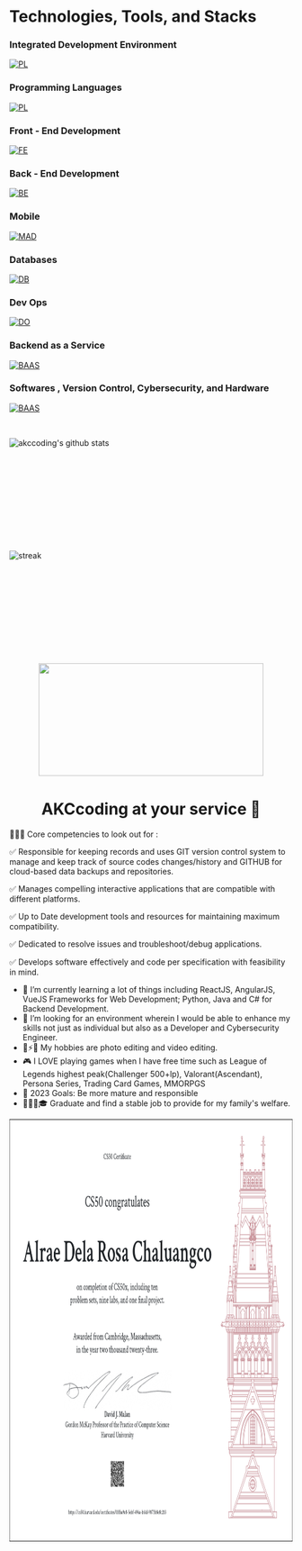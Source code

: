 <h1>Technologies, Tools, and Stacks</h1>

### Integrated Development Environment
[![PL](https://skillicons.dev/icons?i=vscode,visualstudio,eclipse,idea)](https://github.com/AKCcoding)
&nbsp;


### Programming Languages
[![PL](https://skillicons.dev/icons?i=python,java,cs,c,ts,js,php,ruby)](https://github.com/AKCcoding)
&nbsp;

### Front - End Development
[![FE](https://skillicons.dev/icons?i=bootstrap,react,angular,vue,svelte,html,css,sass,vite,babel,tailwind,qt)](https://github.com/AKCcoding)
&nbsp;

### Back - End Development
[![BE](https://skillicons.dev/icons?i=nodejs,spring,nest,deno,django,flask,rails,laravel)](https://github.com/AKCcoding)
&nbsp;

### Mobile
[![MAD](https://skillicons.dev/icons?i=androidstudio,kotlin,swift,flutter,dart,xamarin)](https://github.com/AKCcoding)
&nbsp;

### Databases
[![DB](https://skillicons.dev/icons?i=mysql,postgresql,mongodb,redis,sqlite,cassandra)](https://github.com/AKCcoding)
&nbsp;

### Dev Ops
[![DO](https://skillicons.dev/icons?i=aws,docker,jenkins,azure)](https://github.com/AKCcoding)
&nbsp;

### Backend as a Service
[![BAAS](https://skillicons.dev/icons?i=firebase,heroku)](https://github.com/AKCcoding)
&nbsp;

### Softwares , Version Control, Cybersecurity, and Hardware
[![BAAS](https://skillicons.dev/icons?i=wordpress,figma,xd,ps,postman,git,github,linux,arduino)](https://github.com/AKCcoding)
&nbsp;


&nbsp;&nbsp;&nbsp;&nbsp;&nbsp;

<img align="left" alt="akccoding's github stats" width="400" height="200" src="https://github-readme-stats.vercel.app/api?username=akccoding&show_icons=true&hide_border=false&title_color=ff652f&icon_color=ffe400&bg_color=09131b&text_color=ffffff&border_color=0c1a25"/>

<img align="left" width="400" height="200" src="https://github-readme-streak-stats.herokuapp.com/?user=AKCcoding" alt="streak" />
&nbsp;
<p align="center">
<img width="400" height="200" src="https://github-readme-stats.vercel.app/api/top-langs?username=akccoding&show_icons=true&locale=en&layout=compact&theme=github_dark&hide_border=true"></p>


<h1 align="center"> AKCcoding at your service 🙇 </h1>

🕵🏻‍♂️ Core competencies to look out for :

✅ Responsible for keeping records and uses GIT version control system to manage and keep track of source codes changes/history and GITHUB for cloud-based data backups and repositories.

✅ Manages compelling interactive applications that are compatible with different platforms.

✅ Up to Date development tools and resources for maintaining maximum compatibility.

✅ Dedicated to resolve issues and troubleshoot/debug applications.

✅ Develops software effectively and code per specification with feasibility in mind.

- 🤔 I’m currently learning a lot of things including ReactJS, AngularJS, VueJS Frameworks for Web Development; Python, Java and C# for Backend Development.
- 🌱 I’m looking for an environment wherein I would be able to enhance my skills not just as individual but also as a Developer and Cybersecurity Engineer.
- 📸⚡🎥 My hobbies are photo editing and video editing.
- 🎮 I LOVE playing games when I have free time such as League of Legends highest peak(Challenger 500+lp), Valorant(Ascendant), Persona Series, Trading Card Games, MMORPGS
- 🥅 2023 Goals: Be more mature and responsible
- 👨🏻‍🎓🎓 Graduate and find a stable job to provide for my family's welfare.

<img width="800" height="750" src="CS50X_Alrae.png" alt="cs50x" />